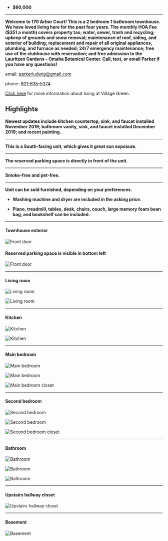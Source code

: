 



- **$60,000**


****
**Welcome to 170 Arbor Court! This is a 2 bedroom 1 bathroom townhouse. We have loved living here for the past four years. The monthly HOA Fee ($351 a month) covers property tax; water, sewer, trash and recycling; upkeep of grounds and snow removal; maintenance of roof, siding, and exterior of building; replacement and repair of all original appliances, plumbing, and furnace as needed; 24/7 emergency maintenance; free use of the clubhouse with reservation; and free admission to the Lauritzen Gardens - Omaha Botanical Center. Call, text, or email Parker if you have any questions!** 



email: [parkerludwig@gmail.com](mailto:parkerludwig@gmail.com) 

phone: [801-635-5374](tel:801-635-5374) 

[Click here](http://www.villagegreentownhouses.com) for more information about living at Village Green.



## Highlights



**Newest updates include kitchen countertop, sink, and faucet installed November 2019; bathroom vanity, sink, and faucet installed December 2019; and recent painting.**

****
**This is a South-facing unit, which gives it great sun exposure.**

****
**The reserved parking space is directly in front of the unit.**

****
**Smoke-free and pet-free.**

****
**Unit can be sold furnished, depending on your preferences.**

   - **Washing machine and dryer are included in the asking price.**

   - **Piano, treadmill, tables, desk, chairs, couch, large memory foam bean bag, and bookshelf can be included.** 


****
#### Townhouse exterior

![Front door](IMG_1305.JPG)

#### Reserved parking space is visible in bottom left

![Front door](IMG_1319(2).jpg)

****
#### Living room

![Living room](IMG_1766.JPG)

![Living room](IMG_1776.JPG)

****
#### Kitchen

![Kitchen](IMG_1740.JPG)

![Kitchen](IMG_1748.JPG)

****
#### Main bedroom

![Main bedroom](IMG_1784.JPG)

![Main bedroom](IMG_1789.JPG)

![Main bedroom closet]()

****
#### Second bedroom

![Second bedroom](IMG_1796.jpg)

![Second bedroom](IMG_1804.JPG)

![Second bedroom closet]()

****
#### Bathroom

![Bathroom](IMG_1975(2).jpg)

![Bathroom](IMG_1986.JPG)

![Bathroom](IMG_1286(2).jpg)

****
#### Upstairs hallway closet

![Upstairs hallway closet]()

****
#### Basement

![Basement](IMG_1818.JPG)
